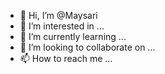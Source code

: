 - 👋 Hi, I’m @Maysari
- 👀 I’m interested in ...
- 🌱 I’m currently learning ...
- 💞️ I’m looking to collaborate on ...
- 📫 How to reach me ...

<!---
Maysari/Maysari is a ✨ special ✨ repository because its `README.md` (this file) appears on your GitHub profile.
You can click the Preview link to take a look at your changes.
--->
